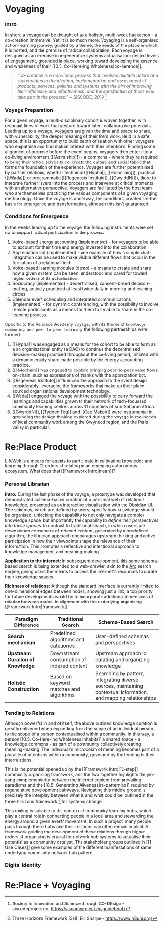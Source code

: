 # Voyaging
### Intro
In short, a voyage can be thought of as a holistic, multi-week hackathon - a co-creation immersive. Yet, it is so much more. Voyaging is a self-organised action-learning journey, guided by a theme, the needs of the place in which it is hosted, and the premise of radical collaboration. Each voyage is designed as an exercise in regenerative systems actualisation: nested levels of engagement, grounded in place, working toward developing the essence and wholeness of their [[0.5. Co-Here-ing Wholeness|co-herence]].

> *"Co-creation is a non-linear process that involves multiple actors and stakeholders in the ideation, implementation and assessment of products, services, policies and systems with the aim of improving their efficiency and effectiveness, and the satisfaction of those who take part in the process."* ~ SISCODE, 2019 [^1]
### Voyage Preparation
For a given voyage, a multi-disciplinary cohort is woven together, with resonant lines of work that gesture toward latent collaborative potentials. Leading up to a voyage, voyagers are given the time and space to share, with vulnerability, the deeper meaning of their life's work. Held in a safe space, this is an opportunity to build depth of relation with other voyagers who empathise and find mutual interest with their intentions. Finding some alignment of purpose before the event begins, voyagers then enter into a co-living environment ([[Astralship]]) - a commons - where they're required to bring their whole selves to co-create the culture and social fabric that forms the foundation of the experience. Voyages are further potentialised by partner relations, whether technical ([[Hypha]], [[Holochain]]), practical ([[Wada]]) or programmatic ([[Regenesis Institute]], [[GwyrddNi]]), there to integrate further layers into the process and intervene at critical moments with an alternative perspective. Voyagers are facilitated by the host team who are themselves practicing the various components of a given voyaging methodology. Once the voyage is underway, the conditions created are the basis for emergence and transformation, although this isn't guaranteed. 
### Conditions for Emergence
In the weeks leading up to the voyage, the following instruments were set up to support radical participation in the process:
1. Voice-based energy accounting (implemented) - for voyagers to be able to account for their time and energy invested into the collaboration
2. Appreciation bot (implemented) - one example of how a simple chat-integration can be used to make visible different flows that occur in the formation of a relational field
3. Voice-based learning modules (demo) - a means to create and share how a given system can be seen, understood and cared for toward higher orders of its actualisation
4. Sociocracy (implemented) - decentralised, consent-based decision-making, actively practiced at least twice daily in morning and evening circles
5. Calendar event scheduling and integrated communications (implemented) - for dynamic conferencing, with the possibility to involve remote participants as a means for them to be able to share in the co-learning process.

Specific to the Re:place Academy voyage, with its theme of `knowledge commoning and peer-to-peer learning`, the following partnerships were formed:
1. [[Hypha]] was engaged as a means for the cohort to be able to form as a an organisational entity (a DAO) to continue the decentralised decision-making practiced throughout the co-living period, initiated with a dynamic equity share made possible by the energy accounting practice.
2. [[Holochain]] was engaged to explore bringing peer-to-peer value flows on-chain, such as expressions of thanks with the appreciation bot.
3. [[Regenesis Institute]] influenced the approach to the event design considerably, leveraging the frameworks that make up their place-sourced organisational development technology.
4. [[Wada]] engaged the voyage with the possibility to carry forward the learnings and capabilities grown to their network of tech-focussed community learning centres across 11 countries of sub-Saharan Africa.
5. [[GwyrddNi]], [[Tydden Teg]] and [[Cae Mabon]] were instrumental in grounding the design thinking explored during the voyage in real needs of local community work among the Gwynedd region, and the Peris valley in particular. 
# Re:Place Product
LifeWeb is a means for agents to participate in cultivating knowledge and learning through 12 orders of relating in an emerging autonomous ecosystem. What does that [[Framework Intro|mean]]?
### Personal Librarian
**Intro:** During the last phase of the voyage, a prototype was developed that demonstrated schema-based curation of a personal web of relational knowledge, presented as an interactive visualisation with the Obsidian UI. The schemas, which are defined by users, specify how knowledge should be organised, unlocking the capability to not only navigate a complex knowledge space, but importantly the capability *to define their perspectives into those spaces*. In contrast to traditional search, in which users are downstream consumers of indexed content, generated by a predefined algorithm, the librarian approach encourages upstream thinking and active participation in how their viewpoints shape the relevance of their information. This promotes a reflective and intentional approach to knowledge management and meaning-making.

**Application to the internet:** In subsequent development, this same schema-based search is being extended to a web-crawler, akin to the [Arc](https://arc.net/) search engine, giving users the means to access the internet's resources to curate their knowledge spaces.

**Richness of relations:** Although the standard interface is currently limited to one-dimensional edges between nodes, showing just a link, a top priority for future developments would be to incorporate additional dimensions of relation between nodes, in alignment with the underlying organising [[Framework Intro|framework]].

| Paradigm Difference                | Traditional Search                        | Schema-Based Search                                                                                              |
| ---------------------------------- | ----------------------------------------- | ---------------------------------------------------------------------------------------------------------------- |
| **Search mechanism**               | Predefined algorithms and categories      | User-defined schemas and perspectives                                                                            |
| **Upstream Curation of Knowledge** | Downstream consumption of indexed content | Upstream approach to curating and organizing knowledge                                                           |
| **Holistic Construction**          | Based on keyword matches and algorithms   | Searching by pattern, integrating diverse sources, maintaining contextual information, and mapping relationships |
### Tending to Relations
Although powerful in and of itself, the above outlined knowledge curation is greatly enlivened when expanding from the scope of an individual person, to the scope of a person contextualised within a community. In this way, a person [[0.5. Co-Here-ing Wholeness|inhabits]] a shared space - a knowledge commons - as part of a community collectively creating meaning-making. The individual's microcosm of meaning becomes part of a plurality of intentions within a community, governed by the tending to their interrelations.

This is the potential opened up by the [[Framework Intro|12-step]] community organising framework, and the two together highlights the yin-yang complementarity between the internet content from prevailing paradigms and the [[8.5. Generating Aliveness|re-patterning]] required by regenerative development pathways. Navigating this middle ground is precisely the interplay between what is and what could be, outlined in the three horizons framework [^2] for systems change. 

This tooling is suitable to the context of community learning hubs, which play a central role in connecting people in a local area and stewarding the energy around a given event/ movement. In such a project, many people pass through these hubs and their relations can often remain implicit. A framework guiding the development of these relations through higher orders of organising is crucial for network hub systems to actualise their potential as a community catalyst. The stakeholder groups outlined in [[1 - Use Cases]] give some examples of the different manifestations of same underlying community network hub pattern.
### Digital Identity

# Re:Place + Voyaging


[^1]: Society in Innovation and Science through CO-DEsign – siscodeproject.eu, https://siscodeproject.eu/guidebook/
[^2]: Three Horizons Framework (3H), Bill Sharpe - https://www.h3uni.org/